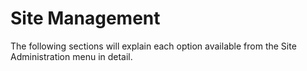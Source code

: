 # Site Management

The following sections will explain each option available from the Site Administration menu in detail.